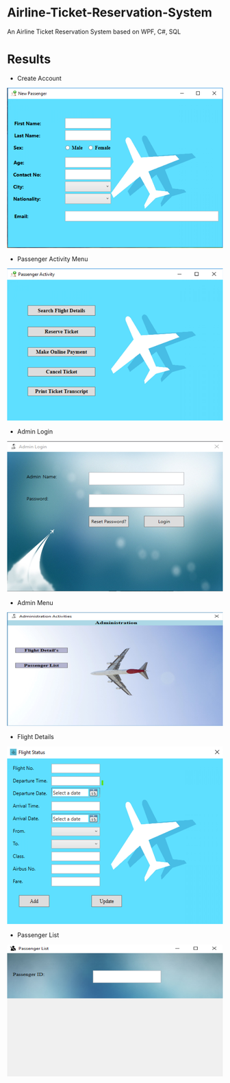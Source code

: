 # Airline-Ticket-Reservation-System
An Airline Ticket Reservation System based on WPF, C#, SQL

# Results
* Create Account
<p>
    <img src="https://github.com/MTayabShafique/Airline-Ticket-Reservation-System/blob/master/views/Create%20Account.png" />
</p>

* Passenger Activity Menu
<p>
    <img src="https://github.com/MTayabShafique/Airline-Ticket-Reservation-System/blob/master/views/menu.png" />
</p>

* Admin Login
<p>
    <img src="https://github.com/MTayabShafique/Airline-Ticket-Reservation-System/blob/master/views/adminlogin.png" />
</p>

* Admin Menu
<p>
    <img src="https://github.com/MTayabShafique/Airline-Ticket-Reservation-System/blob/master/views/adminmenu.png" />
</p>

* Flight Details
<p>
    <img src="https://github.com/MTayabShafique/Airline-Ticket-Reservation-System/blob/master/views/flightstatus.png" />
</p>

* Passenger List
<p>
    <img src="https://github.com/MTayabShafique/Airline-Ticket-Reservation-System/blob/master/views/passengerdetail.png" />
</p>
